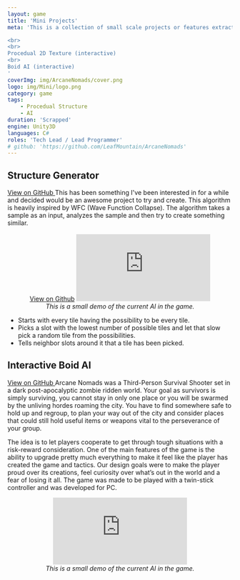 ```yaml
---
layout: game
title: 'Mini Projects'
meta: 'This is a collection of small scale projects or features extracted from bigger projects.

<br>
<br>
Procedual 2D Texture (interactive)
<br>
Boid AI (interactive)
'
coverImg: img/ArcaneNomads/cover.png
logo: img/Mini/logo.png
category: game
tags:
    - Procedual Structure
    - AI
duration: 'Scrapped'
engine: Unity3D
languages: C#
roles: 'Tech Lead / Lead Programmer'
# github: 'https://github.com/LeafMountain/ArcaneNomads'
---
```

## Structure Generator
<a id="button" href="https://github.com/LeafMountain/ProceduralCity">
    View on GitHub
</a>
This has been something I've been interested in for a while and decided would be an awesome project to try and create. This algorithm is heavily inspired by WFC (Wave Function Collapse). The algorithm takes a sample as an input, analyzes the sample and then try to create something similar.

<center>
<br>
<a href="https://github.com/leafmountain/ProceduralCity/tree/master/Assets" target="_blank" class="button">View on Github</a>
<iframe class="video gamedemo" src="https://leafmountain.github.io/ProceduralCity/" style="border:0px #000000 none;" name="Game name" scrolling="no" frameborder="1" marginheight="px" marginwidth="320px"></iframe><br/>
<i>This is a small demo of the current AI in the game.</i>
</center>

* Starts with every tile having the possibility to be every tile.
* Picks a slot with the lowest number of possible tiles and let that slow pick a random tile from the possibilities.
* Tells neighbor slots around it that a tile has been picked.


## Interactive Boid AI
<a id="button" href="https://github.com/LeafMountain/AI-Toy">
    View on GitHub
</a>
Arcane Nomads was a Third-Person Survival Shooter set in a dark post-apocalyptic zombie ridden world. Your goal as survivors is simply surviving, you cannot stay in only one place or you will be swarmed by the unliving hordes roaming the city. You have to find somewhere safe to hold up and regroup, to plan your way out of the city and consider places that could still hold useful items or weapons vital to the perseverance of your group.

The idea is to let players cooperate to get through tough situations with a risk-reward consideration.  One of the main features of the game is the ability to upgrade pretty much everything to make it feel like the player has created the game and tactics. Our design goals were to make the player proud over its creations, feel curiosity over what’s out in the world and a fear of losing it all. The game was made to be played with a twin-stick controller and was developed for PC.
<center>

<iframe class="video gamedemo" src="https://leafmountain.github.io/AI-Toy/" style="border:0px #000000 none;" name="Game name" scrolling="no" frameborder="1" marginheight="px" marginwidth="320px" ></iframe><br/>
<i>This is a small demo of the current AI in the game.</i>
</center>



<!-- 
## Design
Initial design, setting and feeling of the game
-->
<!-- ## Player Movement
Camera Movement
Player input -->
